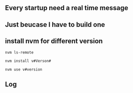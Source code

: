 ## Every startup need a real time message


## Just beucase I have to build one



## install nvm for different version

`nvm ls-remote`

`nvm install v#Verson#`

`nvm use v#version`


## Log


